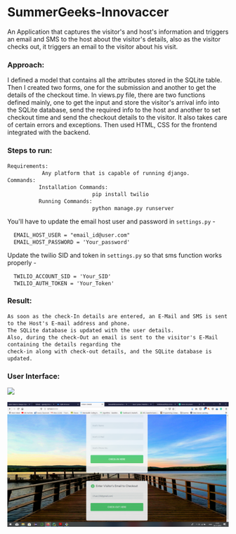 # SummerGeeks-Innovaccer
An Application that captures the visitor's and host's information and triggers an email and SMS to the host about the visitor's details, also as the visitor checks out, it triggers an email to the visitor about his visit.
### Approach:
 I defined a model that contains all the attributes stored in the SQLite table. Then I created two forms, one for the submission and another to get the details of the checkout time. In views.py file, there are two functions defined mainly, one to get the input and store the visitor's arrival info into the SQLite database, send the required info to the host and another to set checkout time and send the checkout details to the visitor. It also takes care of certain errors and exceptions. Then used HTML, CSS for the frontend integrated with the backend.
   
### Steps to run:
    Requirements:
               Any platform that is capable of running django.
    Commands:
              Installation Commands:
                               pip install twilio
              Running Commands:
                               python manage.py runserver


You'll have to update the email host user and password in ``settings.py`` - 

      EMAIL_HOST_USER = "email_id@user.com"
      EMAIL_HOST_PASSWORD = 'Your_password'

Update the twilio SID and token in ``settings.py`` so that sms function works properly -

      TWILIO_ACCOUNT_SID = 'Your_SID'
      TWILIO_AUTH_TOKEN = 'Your_Token'
      
### Result:
    As soon as the check-In details are entered, an E-Mail and SMS is sent to the Host's E-mail address and phone.
    The SQLite database is updated with the user details.
    Also, during the check-Out an email is sent to the visitor's E-Mail containing the details regarding the 
    check-in along with check-out details, and the SQLite database is updated.
  

### User Interface:
   ![](https://i.gyazo.com/eb5c5741b6a9a16c692170a41a49c858.png)
   
   
   ![Philadelphia's Magic Gardens. This place was so cool!](https://github.com/Bansalritik/SummerGeeks-Innovaccer/blob/master/images/Screenshot%20(225).png "Philadelphia's Magic Gardens")
   
   
